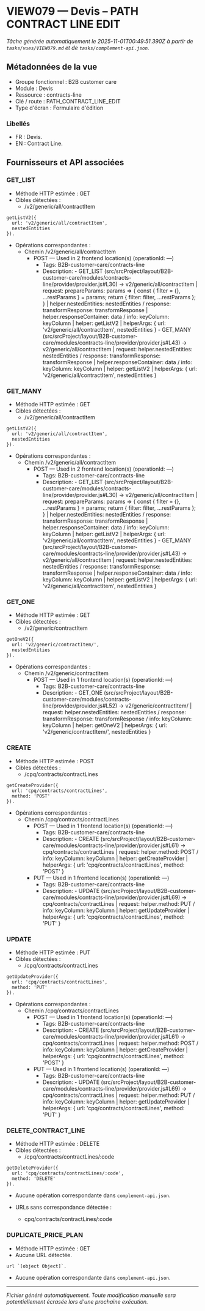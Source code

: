 # VIEW079 — Devis – PATH CONTRACT LINE EDIT

_Tâche générée automatiquement le 2025-11-01T00:49:51.390Z à partir de `tasks/vues/VIEW079.md` et de `tasks/complement-api.json`._

## Métadonnées de la vue

- Groupe fonctionnel : B2B customer care
- Module : Devis
- Ressource : contracts-line
- Clé / route : PATH_CONTRACT_LINE_EDIT
- Type d'écran : Formulaire d'édition

### Libellés
- FR : Devis.
- EN : Contract Line.

## Fournisseurs et API associées

### GET_LIST

- Méthode HTTP estimée : GET
- Cibles détectées :
  - /v2/generic/all/contractItem

```text
getListV2({
  url: 'v2/generic/all/contractItem',
  nestedEntities
}).
```

- Opérations correspondantes :
  - Chemin /v2/generic/all/contractItem
    - POST — Used in 2 frontend location(s) (operationId: —)
      - Tags: B2B-customer-care/contracts-line
      - Description: - GET_LIST (src/srcProject/layout/B2B-customer-care/modules/contracts-line/provider/provider.js#L30) -> v2/generic/all/contractItem | request: prepareParams: params => { const { filter = {}, ...restParams } = params; return { filter: filter, ...restParams }; } | helper.nestedEntities: nestedEntities / response: transformResponse: transformResponse | helper.responseContainer: data / info: keyColumn: keyColumn | helper: getListV2 | helperArgs: { url: 'v2/generic/all/contractItem', nestedEntities } - GET_MANY (src/srcProject/layout/B2B-customer-care/modules/contracts-line/provider/provider.js#L43) -> v2/generic/all/contractItem | request: helper.nestedEntities: nestedEntities / response: transformResponse: transformResponse | helper.responseContainer: data / info: keyColumn: keyColumn | helper: getListV2 | helperArgs: { url: 'v2/generic/all/contractItem', nestedEntities }

### GET_MANY

- Méthode HTTP estimée : GET
- Cibles détectées :
  - /v2/generic/all/contractItem

```text
getListV2({
  url: 'v2/generic/all/contractItem',
  nestedEntities
}).
```

- Opérations correspondantes :
  - Chemin /v2/generic/all/contractItem
    - POST — Used in 2 frontend location(s) (operationId: —)
      - Tags: B2B-customer-care/contracts-line
      - Description: - GET_LIST (src/srcProject/layout/B2B-customer-care/modules/contracts-line/provider/provider.js#L30) -> v2/generic/all/contractItem | request: prepareParams: params => { const { filter = {}, ...restParams } = params; return { filter: filter, ...restParams }; } | helper.nestedEntities: nestedEntities / response: transformResponse: transformResponse | helper.responseContainer: data / info: keyColumn: keyColumn | helper: getListV2 | helperArgs: { url: 'v2/generic/all/contractItem', nestedEntities } - GET_MANY (src/srcProject/layout/B2B-customer-care/modules/contracts-line/provider/provider.js#L43) -> v2/generic/all/contractItem | request: helper.nestedEntities: nestedEntities / response: transformResponse: transformResponse | helper.responseContainer: data / info: keyColumn: keyColumn | helper: getListV2 | helperArgs: { url: 'v2/generic/all/contractItem', nestedEntities }

### GET_ONE

- Méthode HTTP estimée : GET
- Cibles détectées :
  - /v2/generic/contractItem

```text
getOneV2({
  url: 'v2/generic/contractItem/',
  nestedEntities
}).
```

- Opérations correspondantes :
  - Chemin /v2/generic/contractItem
    - POST — Used in 1 frontend location(s) (operationId: —)
      - Tags: B2B-customer-care/contracts-line
      - Description: - GET_ONE (src/srcProject/layout/B2B-customer-care/modules/contracts-line/provider/provider.js#L52) -> v2/generic/contractItem/ | request: helper.nestedEntities: nestedEntities / response: transformResponse: transformResponse / info: keyColumn: keyColumn | helper: getOneV2 | helperArgs: { url: 'v2/generic/contractItem/', nestedEntities }

### CREATE

- Méthode HTTP estimée : POST
- Cibles détectées :
  - /cpq/contracts/contractLines

```text
getCreateProvider({
  url: 'cpq/contracts/contractLines',
  method: 'POST'
}).
```

- Opérations correspondantes :
  - Chemin /cpq/contracts/contractLines
    - POST — Used in 1 frontend location(s) (operationId: —)
      - Tags: B2B-customer-care/contracts-line
      - Description: - CREATE (src/srcProject/layout/B2B-customer-care/modules/contracts-line/provider/provider.js#L61) -> cpq/contracts/contractLines | request: helper.method: POST / info: keyColumn: keyColumn | helper: getCreateProvider | helperArgs: { url: 'cpq/contracts/contractLines', method: 'POST' }
    - PUT — Used in 1 frontend location(s) (operationId: —)
      - Tags: B2B-customer-care/contracts-line
      - Description: - UPDATE (src/srcProject/layout/B2B-customer-care/modules/contracts-line/provider/provider.js#L69) -> cpq/contracts/contractLines | request: helper.method: PUT / info: keyColumn: keyColumn | helper: getUpdateProvider | helperArgs: { url: 'cpq/contracts/contractLines', method: 'PUT' }

### UPDATE

- Méthode HTTP estimée : PUT
- Cibles détectées :
  - /cpq/contracts/contractLines

```text
getUpdateProvider({
  url: 'cpq/contracts/contractLines',
  method: 'PUT'
}).
```

- Opérations correspondantes :
  - Chemin /cpq/contracts/contractLines
    - POST — Used in 1 frontend location(s) (operationId: —)
      - Tags: B2B-customer-care/contracts-line
      - Description: - CREATE (src/srcProject/layout/B2B-customer-care/modules/contracts-line/provider/provider.js#L61) -> cpq/contracts/contractLines | request: helper.method: POST / info: keyColumn: keyColumn | helper: getCreateProvider | helperArgs: { url: 'cpq/contracts/contractLines', method: 'POST' }
    - PUT — Used in 1 frontend location(s) (operationId: —)
      - Tags: B2B-customer-care/contracts-line
      - Description: - UPDATE (src/srcProject/layout/B2B-customer-care/modules/contracts-line/provider/provider.js#L69) -> cpq/contracts/contractLines | request: helper.method: PUT / info: keyColumn: keyColumn | helper: getUpdateProvider | helperArgs: { url: 'cpq/contracts/contractLines', method: 'PUT' }

### DELETE_CONTRACT_LINE

- Méthode HTTP estimée : DELETE
- Cibles détectées :
  - /cpq/contracts/contractLines/:code

```text
getDeleteProvider({
  url: 'cpq/contracts/contractLines/:code',
  method: 'DELETE'
}).
```

- Aucune opération correspondante dans `complement-api.json`.

- URLs sans correspondance détectée :
  - cpq/contracts/contractLines/:code

### DUPLICATE_PRICE_PLAN

- Méthode HTTP estimée : GET
- Aucune URL détectée.

```text
url `[object Object]`.
```

- Aucune opération correspondante dans `complement-api.json`.

---

_Fichier généré automatiquement. Toute modification manuelle sera potentiellement écrasée lors d'une prochaine exécution._
